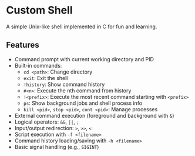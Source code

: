 # Custom Shell

A simple Unix-like shell implemented in C for fun and learning.

## Features

- Command prompt with current working directory and PID
- Built-in commands:
  - `cd <path>`: Change directory
  - `exit`: Exit the shell
  - `!history`: Show command history
  - `#<n>`: Execute the nth command from history
  - `!<prefix>`: Execute the most recent command starting with `<prefix>`
  - `ps`: Show background jobs and shell process info
  - `kill <pid>`, `stop <pid>`, `cont <pid>`: Manage processes
- External command execution (foreground and background with `&`)
- Logical operators: `&&`, `||`, `;`
- Input/output redirection: `>`, `>>`, `<`
- Script execution with `-f <filename>`
- Command history loading/saving with `-h <filename>`
- Basic signal handling (e.g., `SIGINT`)
